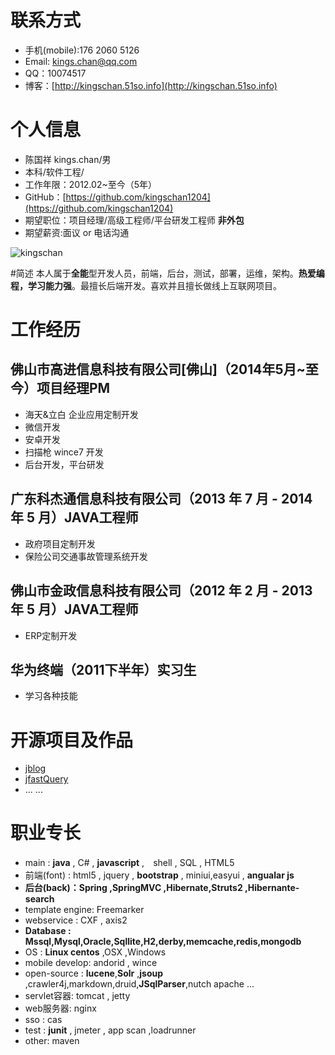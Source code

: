 # 联系方式
* 手机(mobile):176 2060 5126
* Email: [kings.chan@qq.com](http://mail.qq.com/cgi-bin/qm_share?t=qm_mailme&email=udLQ197Kl9rR2Nf5yMiX2tbU)
* QQ：10074517
* 博客：[http://kingschan.51so.info](http://kingschan.51so.info)

# 个人信息

* 陈国祥 kings.chan/男
* 本科/软件工程/
* 工作年限：2012.02~至今（5年）
* GitHub：[https://github.com/kingschan1204](https://github.com/kingschan1204)
* 期望职位：项目经理/高级工程师/平台研发工程师 **非外包**
* 期望薪资:面议 or 电话沟通

![kingschan](https://raw.githubusercontent.com/kingschan1204/resume/master/img/me.JPG )  


#简述
本人属于**全能**型开发人员，前端，后台，测试，部署，运维，架构。**热爱编程，学习能力强**。最擅长后端开发。喜欢并且擅长做线上互联网项目。

# 工作经历

## 佛山市高进信息科技有限公司[佛山]（2014年5月~至今）项目经理PM

* 海天&立白 企业应用定制开发
* 微信开发
* 安卓开发
* 扫描枪 wince7 开发 
* 后台开发，平台研发

## 广东科杰通信息科技有限公司（2013 年 7 月 - 2014 年 5 月）JAVA工程师

* 政府项目定制开发
* 保险公司交通事故管理系统开发

## 佛山市金政信息科技有限公司（2012 年 2 月 - 2013 年 5 月）JAVA工程师

* ERP定制开发

## 华为终端（2011下半年）实习生
* 学习各种技能


# 开源项目及作品
* [jblog](https://github.com/kingschan1204/jblog) 
* [jfastQuery](https://github.com/kingschan1204/jfastQuery) 
* ... ...  

# 职业专长

* main : **java** , C# , **javascript**  ,　shell , SQL , HTML5
* 前端(font) : html5 , jquery , **bootstrap** , miniui,easyui , **angualar js**
* **后台(back)：Spring ,SpringMVC ,Hibernate,Struts2 ,Hibernante-search**
* template engine: Freemarker
* webservice : CXF , axis2 
* **Database : Mssql,Mysql,Oracle,Sqllite,H2,derby,memcache,redis,mongodb**
* OS : **Linux centos** ,OSX ,Windows 
* mobile develop: andorid , wince 
* open-source : **lucene**,**Solr** ,**jsoup** ,crawler4j,markdown,druid,**JSqlParser**,nutch apache ...
* servlet容器: tomcat , jetty
* web服务器: nginx
* sso : cas
* test : **junit** , jmeter , app scan ,loadrunner
* other: maven


